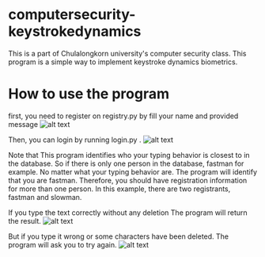 # computersecurity-keystrokedynamics
This is a part of Chulalongkorn university's computer security class. This program is a simple way to implement keystroke dynamics biometrics.


# How to use the program
first, you need to register on registry.py by fill your name and provided message
![alt text](https://github.com/nasri-repositories/computersecurity-keystrokedynamics/blob/master/readmeimage/registry.png?raw=true)

Then, you can login by running login.py .
![alt text](https://github.com/nasri-repositories/computersecurity-keystrokedynamics/blob/master/readmeimage/login.png?raw=true)

Note that This program identifies who your typing behavior is closest to in the database. So if there is only one person in the database, fastman for example. No matter what your typing behavior are. The program will identify that you are fastman. Therefore, you should have registration information for more than one person. In this example, there are two registrants, fastman and slowman.

If you type the text correctly without any deletion The program will return the result.
![alt text](https://github.com/nasri-repositories/computersecurity-keystrokedynamics/blob/master/readmeimage/result.png?raw=true)

But if you type it wrong or some characters have been deleted. The program will ask you to try again.
![alt text](https://github.com/nasri-repositories/computersecurity-keystrokedynamics/blob/master/readmeimage/failed.png?raw=true)
